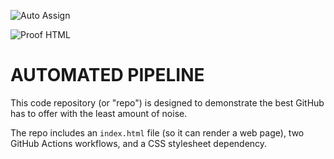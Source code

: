 ![Auto Assign](https://github.com/Alintatech-Solutions/demo-repository/actions/workflows/auto-assign.yml/badge.svg)

![Proof HTML](https://github.com/Alintatech-Solutions/demo-repository/actions/workflows/proof-html.yml/badge.svg)

# AUTOMATED PIPELINE
This code repository (or "repo") is designed to demonstrate the best GitHub has to offer with the least amount of noise.

The repo includes an `index.html` file (so it can render a web page), two GitHub Actions workflows, and a CSS stylesheet dependency.
